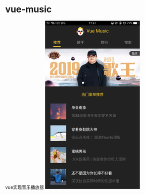 # vue-music
vue实现音乐播放器
<img src="https://github.com/lx253038/vue-music/blob/master/static/images/Screenshot_2019-04-14-11-47-38-01.png" width="300" height="530" >

